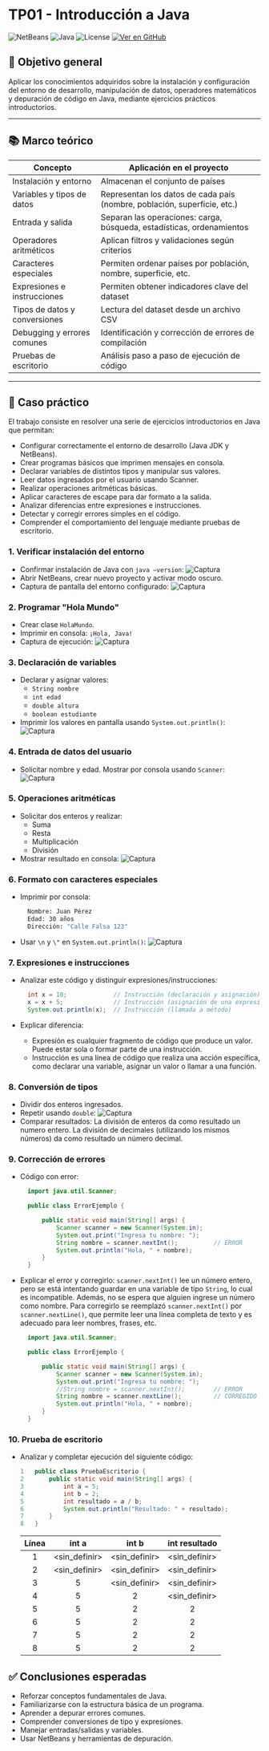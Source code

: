 # TP01 - Introducción a Java

![NetBeans](https://img.shields.io/badge/NetBeans-1B6AC6?logo=apache-netbeans-ide&logoColor=white) ![Java](https://img.shields.io/badge/Java-21.0.8.LTS-red.svg) ![License](https://img.shields.io/badge/license-MIT-green.svg) [![Ver en GitHub](https://img.shields.io/badge/Repositorio-GitHub-black?logo=github)](https://github.com/m415x/UTN-TUPaD-P2/tree/main/src/TP01)

## 🎯 Objetivo general

Aplicar los conocimientos adquiridos sobre la instalación y configuración del entorno de desarrollo, manipulación de datos, operadores matemáticos y depuración de código en Java, mediante ejercicios prácticos introductorios.

---

## 📚 Marco teórico

| Concepto                      | Aplicación en el proyecto                                                |
| ----------------------------- | ------------------------------------------------------------------------ |
| Instalación y entorno         | Almacenan el conjunto de países                                          |
| Variables y tipos de datos    | Representan los datos de cada país (nombre, población, superficie, etc.) |
| Entrada y salida              | Separan las operaciones: carga, búsqueda, estadísticas, ordenamientos    |
| Operadores aritméticos        | Aplican filtros y validaciones según criterios                           |
| Caracteres especiales         | Permiten ordenar países por población, nombre, superficie, etc.          |
| Expresiones e instrucciones   | Permiten obtener indicadores clave del dataset                           |
| Tipos de datos y conversiones | Lectura del dataset desde un archivo CSV                                 |
| Debugging y errores comunes   | Identificación y corrección de errores de compilación                    |
| Pruebas de escritorio         | Análisis paso a paso de ejecución de código                              |

---

## 🧪 Caso práctico

El trabajo consiste en resolver una serie de ejercicios introductorios en Java que
permitan:

- Configurar correctamente el entorno de desarrollo (Java JDK y NetBeans).
- Crear programas básicos que imprimen mensajes en consola.
- Declarar variables de distintos tipos y manipular sus valores.
- Leer datos ingresados por el usuario usando Scanner.
- Realizar operaciones aritméticas básicas.
- Aplicar caracteres de escape para dar formato a la salida.
- Analizar diferencias entre expresiones e instrucciones.
- Detectar y corregir errores simples en el código.
- Comprender el comportamiento del lenguaje mediante pruebas de escritorio.

### 1. Verificar instalación del entorno

- Confirmar instalación de Java con `java –version`:
  ![Captura](../img/tp01-captura01.png)
- Abrir NetBeans, crear nuevo proyecto y activar modo oscuro.
- Captura de pantalla del entorno configurado:
  ![Captura](../img/tp01-captura02.png)

### 2. Programar "Hola Mundo"

- Crear clase `HolaMundo`.
- Imprimir en consola: `¡Hola, Java!`
- Captura de ejecución:
  ![Captura](../img/tp01-captura03.png)

### 3. Declaración de variables

- Declarar y asignar valores:
  - `String nombre`
  - `int edad`
  - `double altura`
  - `boolean estudiante`
- Imprimir los valores en pantalla usando `System.out.println()`:
  ![Captura](../img/tp01-captura04.png)

### 4. Entrada de datos del usuario

- Solicitar nombre y edad. Mostrar por consola usando `Scanner`:
  ![Captura](../img/tp01-captura05.png)

### 5. Operaciones aritméticas

- Solicitar dos enteros y realizar:
  - Suma
  - Resta
  - Multiplicación
  - División
- Mostrar resultado en consola:
  ![Captura](../img/tp01-captura06.png)

### 6. Formato con caracteres especiales

- Imprimir por consola:

  ```cmd
    Nombre: Juan Pérez
    Edad: 30 años
    Dirección: "Calle Falsa 123"
  ```

- Usar `\n` y `\"` en `System.out.println()`:
  ![Captura](../img/tp01-captura07.png)

### 7. Expresiones e instrucciones

- Analizar este código y distinguir expresiones/instrucciones:

  ```java
    int x = 10;             // Instrucción (declaración y asignación)
    x = x + 5;              // Instrucción (asignación de una expresión)
    System.out.println(x);  // Instrucción (llamada a método)
  ```

- Explicar diferencia:
  - Expresión es cualquier fragmento de código que produce un valor. Puede estar sola o formar parte de una instrucción.
  - Instrucción es una línea de código que realiza una acción específica, como declarar una variable, asignar un valor o llamar a una función.

### 8. Conversión de tipos

- Dividir dos enteros ingresados.
- Repetir usando `double`:
  ![Captura](../img/tp01-captura08.png)
- Comparar resultados: La división de enteros da como resultado un numero entero. La división de decimales (utilizando los mismos números) da como resultado un número decimal.

### 9. Corrección de errores

- Código con error:

  ```java
    import java.util.Scanner;

    public class ErrorEjemplo {

        public static void main(String[] args) {
            Scanner scanner = new Scanner(System.in);
            System.out.print("Ingresa tu nombre: ");
            String nombre = scanner.nextInt();          // ERROR
            System.out.println("Hola, " + nombre);
        }
    }
  ```

- Explicar el error y corregirlo: `scanner.nextInt()` lee un número entero, pero se está intentando guardar en una variable de tipo `String`, lo cual es incompatible. Además, no se espera que alguien ingrese un número como nombre. Para corregirlo se reemplazó `scanner.nextInt()` por `scanner.nextLine()`, que permite leer una línea completa de texto y es adecuado para leer nombres, frases, etc.

  ```java
    import java.util.Scanner;

    public class ErrorEjemplo {

        public static void main(String[] args) {
            Scanner scanner = new Scanner(System.in);
            System.out.print("Ingresa tu nombre: ");
            //String nombre = scanner.nextInt();        // ERROR
            String nombre = scanner.nextLine();         // CORREGIDO
            System.out.println("Hola, " + nombre);
        }
    }
  ```

### 10. Prueba de escritorio

- Analizar y completar ejecución del siguiente código:

  ```java
  1   public class PruebaEscritorio {
  2       public static void main(String[] args) {
  3           int a = 5;
  4           int b = 2;
  5           int resultado = a / b;
  6           System.out.println("Resultado: " + resultado);
  7       }
  8   }
  ```

  | Línea              | <center>int a</center> | <center>int b</center> | <center>int resultado</center> |
  | ------------------ | ---------------------- | ---------------------- | ------------------------------ |
  | <center>1</center> | <sin_definir>          | <sin_definir>          | <sin_definir>                  |
  | <center>2</center> | <sin_definir>          | <sin_definir>          | <sin_definir>                  |
  | <center>3</center> | <center>5</center>     | <sin_definir>          | <sin_definir>                  |
  | <center>4</center> | <center>5</center>     | <center>2</center>     | <sin_definir>                  |
  | <center>5</center> | <center>5</center>     | <center>2</center>     | <center>2</center>             |
  | <center>6</center> | <center>5</center>     | <center>2</center>     | <center>2</center>             |
  | <center>7</center> | <center>5</center>     | <center>2</center>     | <center>2</center>             |
  | <center>8</center> | <center>5</center>     | <center>2</center>     | <center>2</center>             |

## ✅ Conclusiones esperadas

- Reforzar conceptos fundamentales de Java.
- Familiarizarse con la estructura básica de un programa.
- Aprender a depurar errores comunes.
- Comprender conversiones de tipo y expresiones.
- Manejar entradas/salidas y variables.
- Usar NetBeans y herramientas de depuración.
